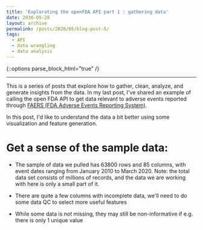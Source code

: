 ```yaml
---
title: 'Explorating the openFDA API part 1 : gathering data'
date: 2030-05-28
layout: archive
permalink: /posts/2020/05/blog-post-5/
tags:
  - API
  - data wrangling
  - data analysis
---
```

{::options parse_block_html="true" /}

---

This is a series of posts that explore how to gather, clean, analyze, and generate insights from the data. In my last post, I've shared an example of calling the open FDA API to get data relevant to adverse events reported through [FAERS (FDA Adverse Events Reporting System)](https://www.fda.gov/drugs/questions-and-answers-fdas-adverse-event-reporting-system-faers/fda-adverse-event-reporting-system-faers-public-dashboard).

In this post, I'd like to understand the data a bit better using some visualization and feature generation.


# Get a sense of the sample data:

- The sample of data we pulled has 63800 rows and 85 columns, with event dates ranging from January 2010 to March 2020. Note: the total data set consists of millions of records, and the data we are working with here is only a small part of it.

- There are quite a few columns with incomplete data, we'll need to do some data QC to select more useful features

- While some data is not missing, they may still be non-informative if e.g. there is only 1 unique value
